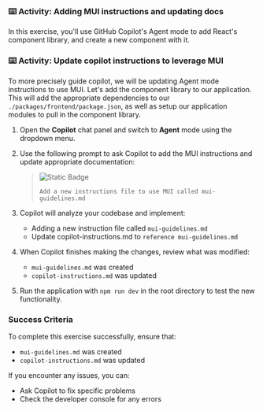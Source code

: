 ### :keyboard: Activity: Adding MUI instructions and updating docs

In this exercise, you'll use GitHub Copilot's Agent mode to add React's component library, and create a new component with it.

### :keyboard: Activity: Update copilot instructions to leverage MUI

To more precisely guide copilot, we will be updating Agent mode instructions to use MUI.
Let's add the component library to our application. This will add the appropriate dependencies to our `./packages/frontend/package.json`, as well as setup our application modules to pull in the component library.

1. Open the **Copilot** chat panel and switch to **Agent** mode using the dropdown menu.

2. Use the following prompt to ask Copilot to add the MUI instructions and update appropriate documentation:

   > ![Static Badge](https://img.shields.io/badge/-Prompt-text?style=social&logo=github%20copilot)
   >
   > ```prompt
   > Add a new instructions file to use MUI called mui-guidelines.md
   > ```

3. Copilot will analyze your codebase and implement:
   - Adding a new instruction file called `mui-guidelines.md`
   - Update copilot-instructions.md to `reference mui-guidelines.md`

4. When Copilot finishes making the changes, review what was modified:
   - `mui-guidelines.md` was created
   - `copilot-instructions.md` was updated

5. Run the application with `npm run dev` in the root directory to test the new functionality.

### Success Criteria

To complete this exercise successfully, ensure that:
   - `mui-guidelines.md` was created
   - `copilot-instructions.md` was updated

If you encounter any issues, you can:
- Ask Copilot to fix specific problems
- Check the developer console for any errors
